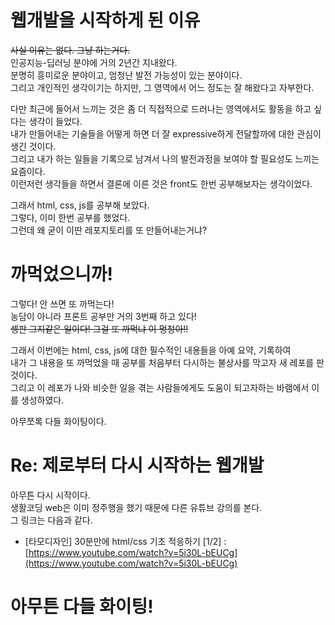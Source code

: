 # 웹개발을 시작하게 된 이유
~~사실 이유는 없다. 그냥 하는거다.~~  
인공지능-딥러닝 분야에 거의 2년간 지내왔다.  
분명히 흥미로운 분야이고, 엄청난 발전 가능성이 있는 분야이다.  
그리고 개인적인 생각이기는 하지만, 그 영역에서 어느 정도는 잘 해왔다고 자부한다.    
 
다만 최근에 들어서 느끼는 것은 좀 더 직접적으로 드러나는 영역에서도 활동을 하고 싶다는 생각이 들었다.  
내가 만들어내는 기술들을 어떻게 하면 더 잘 expressive하게 전달할까에 대한 관심이 생긴 것이다.  
그리고 내가 하는 일들을 기록으로 남겨서 나의 발전과정을 보여야 할 필요성도 느끼는 요즘이다.  
이런저런 생각들을 하면서 결론에 이른 것은 front도 한번 공부해보자는 생각이었다.  
  
그래서 html, css, js를 공부해 보았다.  
그렇다, 이미 한번 공부를 했었다.  
그런데 왜 굳이 이딴 레포지토리를 또 만들어내는거냐?  
   
   
# 까먹었으니까!
그렇다! 안 쓰면 또 까먹는다!  
농담이 아니라 프론트 공부만 거의 3번째 하고 있다!  
~~셍판 그지같은 일이다! 그걸 또 까먹냐 이 멍청아!!~~  
  
그래서 이번에는 html, css, js에 대한 필수적인 내용들을 아예 요약, 기록하여  
내가 그 내용을 또 까먹었을 때 공부를 처음부터 다시하는 불상사를 막고자 새 레포를 판 것이다.  
그리고 이 레포가 나와 비슷한 일을 겪는 사람들에게도 도움이 되고자하는 바램에서 이를 생성하였다.  
  
아무쪼록 다들 화이팅이다.

# Re: 제로부터 다시 시작하는 웹개발
아무튼 다시 시작이다.  
생활코딩 web은 이미 정주행을 했기 때문에 다른 유튜브 강의를 본다.  
그 링크는 다음과 같다.  
* [타모디자인] 30분만에 html/css 기초 적응하기 [1/2] : [https://www.youtube.com/watch?v=5i30L-bEUCg](https://www.youtube.com/watch?v=5i30L-bEUCg)  
# 아무튼 다들 화이팅!